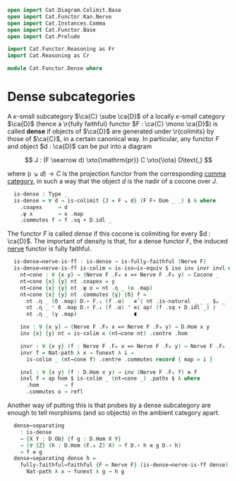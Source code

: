 ```agda
open import Cat.Diagram.Colimit.Base
open import Cat.Functor.Kan.Nerve
open import Cat.Instances.Comma
open import Cat.Functor.Base
open import Cat.Prelude

import Cat.Functor.Reasoning as Fr
import Cat.Reasoning as Cr

module Cat.Functor.Dense where
```

# Dense subcategories

A $\kappa$-small subcategory $\ca{C} \sube \ca{D}$ of a locally
$\kappa$-small category $\ca{D}$ (hence a \r{fully faithful} functor $F
: \ca{C} \mono \ca{D}$) is called **dense** if objects of $\ca{D}$ are
generated under \r{colimits} by those of $\ca{C}$, in a certain
canonical way. In particular, any functor $F$ and object $d : \ca{D}$
can be put into a diagram

$$
J : (F \searrow d) \xto{\mathrm{pr}} C \xto{\iota} D\text{,}
$$

where $(\iota \searrow d) \to C$ is the projection functor from the
corresponding [comma category], in such a way that the object $d$ is the
nadir of a cocone over $J$.

[comma category]: Cat.Instances.Comma.html

<!--
```agda
module
  _ {o ℓ} {C : Precategory ℓ ℓ} {D : Precategory o ℓ} (F : Functor C D)
  where
  open Cocone-hom
  open Functor
  open Cocone
  open ↓Obj
  open ↓Hom
  open _=>_

  private
    module C = Cr C
    module D = Cr D
    module F = Fr F
```
-->

```agda
  is-dense : Type _
  is-dense = ∀ d → is-colimit {J = F ↘ d} (F F∘ Dom _ _) $ λ where
    .coapex     → d
    .ψ x        → x .map
    .commutes f → f .sq ∙ D.idl _
```

The functor $F$ is called _dense_ if this cocone is colimiting for every
$d : \ca{D}$. The important of density is that, for a dense functor $F$,
the induced [nerve] functor is fully faithful.

[nerve]: Cat.Functor.Kan.Nerve.html

```agda
  is-dense→nerve-is-ff : is-dense → is-fully-faithful (Nerve F)
  is-dense→nerve-is-ff is-colim = is-iso→is-equiv $ iso inv invr invl where
    nt→cone : ∀ {x y} → (Nerve F .F₀ x => Nerve F .F₀ y) → Cocone _
    nt→cone {x} {y} nt .coapex = y
    nt→cone {x} {y} nt .ψ o = nt .η _ (o .map)
    nt→cone {x} {y} nt .commutes {γ} {δ} f =
      nt .η _ (δ .map) D.∘ F.₁ (f .α)   ≡˘⟨ nt .is-natural _ _ _ $ₚ _ ⟩
      nt .η _ ⌜ δ .map D.∘ F.₁ (f .α) ⌝ ≡⟨ ap! (f .sq ∙ D.idl _) ⟩
      nt .η _ (γ .map)                  ∎

    inv : ∀ {x y} → (Nerve F .F₀ x => Nerve F .F₀ y) → D.Hom x y
    inv {x} {y} nt = is-colim x (nt→cone nt) .centre .hom

    invr : ∀ {x y} (f : Nerve F .F₀ x => Nerve F .F₀ y) → Nerve F .F₁ (inv f) ≡ f
    invr f = Nat-path λ x → funext λ i →
      is-colim _ (nt→cone f) .centre .commutes record { map = i }

    invl : ∀ {x y} (f : D.Hom x y) → inv (Nerve F .F₁ f) ≡ f
    invl f = ap hom $ is-colim _ (nt→cone _) .paths $ λ where
      .hom        → f
      .commutes o → refl
```

Another way of putting this is that probes by a dense subcategory are
enough to tell morphisms (and so objects) in the ambient category apart.

```agda
  dense→separating
    : is-dense
    → {X Y : D.Ob} {f g : D.Hom X Y}
    → (∀ {Z} (h : D.Hom (F.₀ Z) X) → f D.∘ h ≡ g D.∘ h)
    → f ≡ g
  dense→separating dense h =
    fully-faithful→faithful {F = Nerve F} (is-dense→nerve-is-ff dense) $
      Nat-path λ x → funext λ g → h g
```
